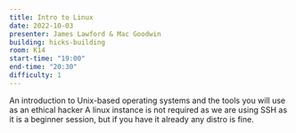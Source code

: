 ```yaml
---
title: Intro to Linux
date: 2022-10-03
presenter: James Lawford & Mac Goodwin
building: hicks-building
room: K14
start-time: "19:00"
end-time: "20:30"
difficulty: 1
---
```


An introduction to Unix-based operating systems and the tools you will use as an ethical hacker
A linux instance is not required as we are using SSH as it is a beginner session, but if you have it already any distro is fine.